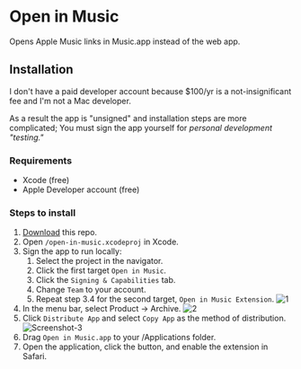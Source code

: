 # Open in Music

Opens Apple Music links in Music.app instead of the web app.

## Installation

I don't have a paid developer account because $100/yr is a not-insignificant fee and I'm not a Mac developer.

As a result the app is "unsigned" and installation steps are more complicated; You must sign the app yourself for _personal development "testing."_

### Requirements

- Xcode (free)
- Apple Developer account (free)

### Steps to install

1. [Download](https://github.com/mattdanielmurphy/open-in-music/releases/download/v0.1/Open-in-Music.zip) this repo.
2. Open `/open-in-music.xcodeproj` in Xcode.
3. Sign the app to run locally:
   1. Select the project in the navigator.
   2. Click the first target `Open in Music`.
   3. Click the `Signing & Capabilities` tab.
   4. Change `Team` to your account.
   5. Repeat step 3.4 for the second target, `Open in Music Extension`.
   ![1](https://user-images.githubusercontent.com/18738486/110280205-aaf67580-7f97-11eb-826b-716cb9d06ff7.png)
4. In the menu bar, select Product -> Archive.
   ![2](https://user-images.githubusercontent.com/18738486/110279699-c57c1f00-7f96-11eb-9ea0-6199317efaab.png)
5. Click `Distribute App` and select `Copy App` as the method of distribution.
   ![Screenshot-3](https://user-images.githubusercontent.com/18738486/110278199-07f02c80-7f94-11eb-82ab-54e03b37a7a0.png)
6. Drag `Open in Music.app` to your /Applications folder.
7. Open the application, click the button, and enable the extension in Safari.

